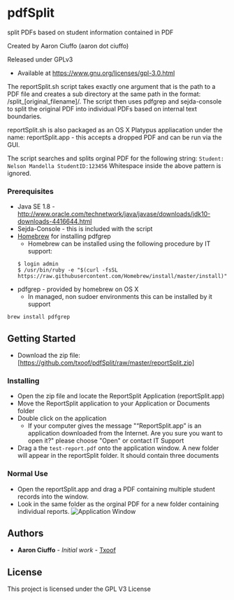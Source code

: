 # pdfSplit
split PDFs based on student information contained in PDF

Created by Aaron Ciuffo (aaron dot ciuffo) 

Released under GPLv3 
* Available at https://www.gnu.org/licenses/gpl-3.0.html 

The reportSplit.sh script takes exactly one argument that is the path to a PDF file and creates a sub directory at the same path in the format:
/split_[original_filename]/. The script then uses pdfgrep and sejda-console to
split the original PDF into individual PDFs based on internal text boundaries.

reportSplit.sh is also packaged as an OS X Platypus appliacation under the name:
reportSplit.app - this accepts a dropped PDF and can be run via the GUI.

The script searches and splits orginal PDF for the following string:
```Student: Nelson Mandella StudentID:123456```
Whitespace inside the above pattern is ignored.

### Prerequisites
* Java SE 1.8 - http://www.oracle.com/technetwork/java/javase/downloads/jdk10-downloads-4416644.html
* Sejda-Console - this is included with the script
* [Homebrew](https://brew.sh/) for installing pdfgrep
   * Homebrew can be installed using the following procedure by IT support:
  ```
  $ login admin
  $ /usr/bin/ruby -e "$(curl -fsSL https://raw.githubusercontent.com/Homebrew/install/master/install)"
  ```
* pdfgrep - provided by homebrew on OS X 
  * In managed, non sudoer environments this can be installed by it support
```
brew install pdfgrep
```
## Getting Started
* Download the zip file: [https://github.com/txoof/pdfSplit/raw/master/reportSplit.zip]

### Installing
* Open the zip file and locate the ReportSplit Application (reportSplit.app)
* Move the ReportSplit application to your Application or Documents folder
* Double click on the application
  * If your computer gives the message "“ReportSplit.app” is an application downloaded from the Internet. Are you sure you want to open it?" please choose "Open" or contact IT Support
* Drag a the ```test-report.pdf``` onto the application window. A new folder will appear in the reportSplit folder. It should contain three documents

### Normal Use
* Open the reportSplit.app and drag a PDF containing multiple student records into the window.
* Look in the same folder as the orginal PDF for a new folder containing individual reports. 
![Application Window](./resources/reportSplit.app.png)

## Authors

* **Aaron Ciuffo** - *Initial work* - [Txoof](https://github.com/txoof)

## License

This project is licensed under the GPL V3 License
